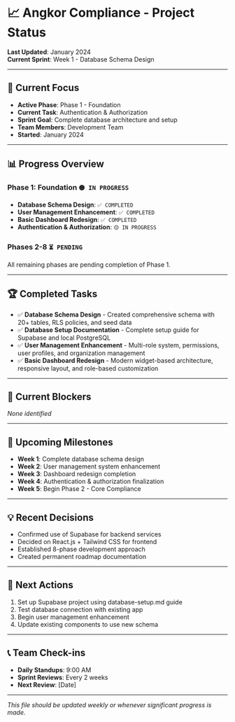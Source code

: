 # 📈 Angkor Compliance - Project Status

**Last Updated**: January 2024  
**Current Sprint**: Week 1 - Database Schema Design

---

## 🎯 **Current Focus**
- **Active Phase**: Phase 1 - Foundation
- **Current Task**: Authentication & Authorization
- **Sprint Goal**: Complete database architecture and setup
- **Team Members**: Development Team
- **Started**: January 2024

---

## 📊 **Progress Overview**

### **Phase 1: Foundation** `🟡 IN PROGRESS`
- **Database Schema Design**: `✅ COMPLETED`
- **User Management Enhancement**: `✅ COMPLETED`
- **Basic Dashboard Redesign**: `✅ COMPLETED`
- **Authentication & Authorization**: `🟡 IN PROGRESS`

### **Phases 2-8** `⏳ PENDING`
All remaining phases are pending completion of Phase 1.

---

## 🏆 **Completed Tasks**
- ✅ **Database Schema Design** - Created comprehensive schema with 20+ tables, RLS policies, and seed data
- ✅ **Database Setup Documentation** - Complete setup guide for Supabase and local PostgreSQL
- ✅ **User Management Enhancement** - Multi-role system, permissions, user profiles, and organization management
- ✅ **Basic Dashboard Redesign** - Modern widget-based architecture, responsive layout, and role-based customization

---

## 🚧 **Current Blockers**
*None identified*

---

## 📅 **Upcoming Milestones**
- **Week 1**: Complete database schema design
- **Week 2**: User management system enhancement
- **Week 3**: Dashboard redesign completion
- **Week 4**: Authentication & authorization finalization
- **Week 5**: Begin Phase 2 - Core Compliance

---

## 💡 **Recent Decisions**
- Confirmed use of Supabase for backend services
- Decided on React.js + Tailwind CSS for frontend
- Established 8-phase development approach
- Created permanent roadmap documentation

---

## 🔄 **Next Actions**
1. Set up Supabase project using database-setup.md guide
2. Test database connection with existing app
3. Begin user management enhancement
4. Update existing components to use new schema

---

## 📞 **Team Check-ins**
- **Daily Standups**: 9:00 AM
- **Sprint Reviews**: Every 2 weeks
- **Next Review**: [Date]

---

*This file should be updated weekly or whenever significant progress is made.* 